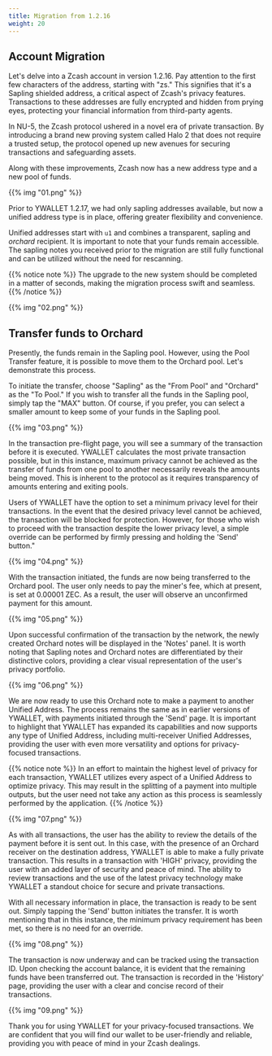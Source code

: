 ```yaml
---
title: Migration from 1.2.16
weight: 20
---
```


## Account Migration

Let's delve into a Zcash account in version 1.2.16. Pay attention to the first few characters of the address, starting with "zs." 
This signifies that it's a Sapling shielded address, a critical aspect of Zcash's privacy features.
Transactions to these addresses are fully encrypted and hidden from prying eyes, protecting your financial information 
from third-party agents.

In NU-5, the Zcash protocol ushered in a novel era of private transaction. By introducing a brand new proving system
called Halo 2 that does not require a trusted setup, 
the protocol opened up new avenues for securing transactions and safeguarding assets.

Along with these improvements, Zcash now has a new address type and a new pool of funds. 

{{% img "01.png" %}}

Prior to YWALLET 1.2.17, we had only sapling addresses available, but now a unified address type is in place, 
offering greater flexibility and convenience.

Unified addresses start with `u1` and combines a transparent, sapling and *orchard*
recipient. It is important to note that your funds remain accessible. The sapling notes you received prior to the 
migration are still fully functional and can be utilized without the need for rescanning.

{{% notice note %}}
The upgrade to the new system should be completed in a matter of seconds, making the migration process swift and seamless.
{{% /notice %}}

{{% img "02.png" %}}

## Transfer funds to Orchard

Presently, the funds remain in the Sapling pool. However, using the Pool Transfer feature, it is possible to move 
them to the Orchard pool. Let's demonstrate this process.

To initiate the transfer, choose "Sapling" as the "From Pool" and "Orchard" as the "To Pool." If you wish to transfer 
all the funds in the Sapling pool, simply tap the "MAX" button. Of course, if you prefer, you can select a smaller 
amount to keep some of your funds in the Sapling pool.

{{% img "03.png" %}}

In the transaction pre-flight page, you will see a summary of the transaction before it is executed. 
YWALLET calculates the most private transaction possible, but in this instance, maximum privacy cannot be achieved as 
the transfer of funds from one pool to another necessarily reveals the amounts being moved. 
This is inherent to the protocol as it requires transparency of amounts entering and exiting pools.

Users of YWALLET have the option to set a minimum privacy level for their transactions. 
In the event that the desired privacy level cannot be achieved, the transaction will be blocked for protection. 
However, for those who wish to proceed with the transaction despite the lower privacy level, 
a simple override can be performed by firmly pressing and holding the 'Send' button."

{{% img "04.png" %}}

With the transaction initiated, the funds are now being transferred to the Orchard pool. 
The user only needs to pay the miner's fee, which at present, is set at 0.00001 ZEC. 
As a result, the user will observe an unconfirmed payment for this amount.

{{% img "05.png" %}}

Upon successful confirmation of the transaction by the network, the newly created Orchard notes will be displayed in the
'Notes' panel. It is worth noting that Sapling notes and Orchard notes are differentiated by their distinctive colors,
providing a clear visual representation of the user's privacy portfolio.

{{% img "06.png" %}}

We are now ready to use this Orchard note to make a payment to another Unified Address. The process remains the same 
as in earlier versions of YWALLET, with payments initiated through the 'Send' page. It is important to highlight that
YWALLET has expanded its capabilities and now supports any type of Unified Address, including multi-receiver Unified Addresses,
providing the user with even more versatility and options for privacy-focused transactions.

{{% notice note %}}
In an effort to maintain the highest level of privacy for each transaction, YWALLET utilizes every aspect of a Unified Address 
to optimize privacy. This may result in the splitting of a payment into multiple outputs, but the user need not take any action
as this process is seamlessly performed by the application. 
{{% /notice %}}

{{% img "07.png" %}}

As with all transactions, the user has the ability to review the details of the payment before it is sent out. 
In this case, with the presence of an Orchard receiver on the destination address, 
YWALLET is able to make a fully private transaction. 
This results in a transaction with 'HIGH' privacy, providing the user with an added layer of security and peace of mind.
The ability to review transactions and the use of the latest privacy technology make YWALLET a standout choice for secure
and private transactions.

With all necessary information in place, the transaction is ready to be sent out. Simply tapping the 'Send' button 
initiates the transfer. It is worth mentioning that in this instance, the minimum privacy requirement has been met, 
so there is no need for an override.

{{% img "08.png" %}}

The transaction is now underway and can be tracked using the transaction ID. 
Upon checking the account balance, it is evident that the remaining funds have been transferred out.
The transaction is recorded in the 'History' page, providing the user with a clear and concise record of their transactions.

{{% img "09.png" %}}

Thank you for using YWALLET for your privacy-focused transactions. 
We are confident that you will find our wallet to be user-friendly and reliable, 
providing you with peace of mind in your Zcash dealings.